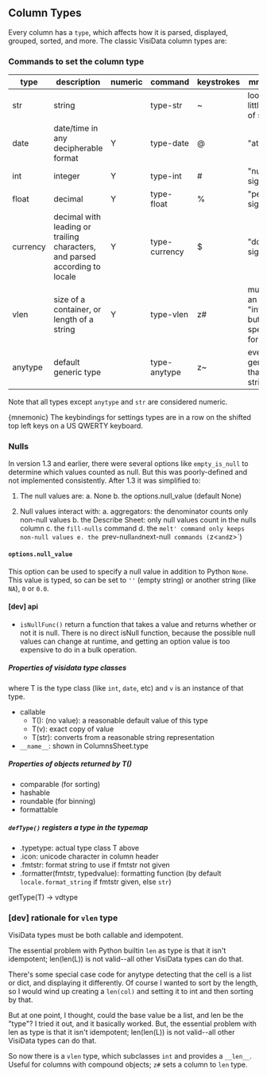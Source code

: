 ## Column Types

Every column has a `type`, which affects how it is parsed, displayed, grouped, sorted, and more.
The classic VisiData column types are:


### Commands to set the column type

|type    |description    |numeric  |command    |keystrokes    |mnemonic                             |
|--------|---------------|---------|-----------|--------------|-------------------------------------|
|str     |string         |         |type\-str  |~             |looks like a little piece of string  |
|date    |date/time in any decipherable format|Y        |type\-date |@             |"at" sign                            |
|int     |integer        |Y        |type\-int  |\#            |"number" sign                        |
|float   |decimal        |Y        |type\-float|%             |"percent" sign                       |
|currency|decimal with leading or trailing characters, and parsed according to locale|Y        |type\-currency|$             |"dollar" sign                        |
|vlen    |size of a container, or length of a string|Y        |type\-vlen |z\#           |much like an "integer", but specifically for size|
|anytype |default generic type|         |type\-anytype|z~            |even more generic than a string      |

Note that all types except `anytype` and `str` are considered numeric.

{mnemonic}
The keybindings for settings types are in a row on the shifted top left keys on a US QWERTY keyboard.


### Nulls

In version 1.3 and earlier, there were several options like `empty_is_null` to determine which values counted as null.  But this was poorly-defined and not implemented consistently.  After 1.3 it was simplified to:

1. The null values are:
   a. None
   b. the options.null_value (default None)

2. Null values interact with:
   a. aggregators: the denominator counts only non-null values
   b. the Describe Sheet: only null values count in the nulls column
   c. the `fill-nulls` command
   d. the `melt' command only keeps non-null values
   e. the `prev-null` and `next-null` commands (`z<` and `z>`)

#### `options.null_value`

This option can be used to specify a null value in addition to Python `None`.  This value is typed, so can be set to `''` (empty string) or another string (like `NA`), `0` or `0.0`.


#### [dev] api

- `isNullFunc()` return a function that takes a value and returns whether or not it is null.
There is no direct isNull function, because the possible null values can change at runtime, and getting an option value is too expensive to do in a bulk operation.

##### Properties of visidata type classes

where T is the type class (like `int`, `date`, etc) and `v` is an instance of that type.

- callable
    - T(): (no value): a reasonable default value of this type
    - T(v): exact copy of value
    - T(str): converts from a reasonable string representation
-  `__name__`: shown in ColumnsSheet.type

##### Properties of objects returned by T()

- comparable (for sorting)
- hashable
- roundable (for binning)
- formattable

##### `defType()` registers a type in the typemap

- .typetype: actual type class T above
- .icon: unicode character in column header
- .fmtstr: format string to use if fmtstr not given
- .formatter(fmtstr, typedvalue): formatting function (by default `locale.format_string` if fmtstr given, else `str`)

getType(T) -> vdtype


### [dev] rationale for `vlen` type

VisiData types must be both callable and idempotent.

The essential problem with Python builtin `len` as type is that it isn't idempotent; len(len(L)) is not valid--all other VisiData types can do that.

There's some special case code for anytype detecting that the cell is a list or dict, and displaying it differently.
Of course I wanted to sort by the length, so I would wind up creating a `len(col)` and setting it to int and then sorting by that.

But at one point, I thought, could the base value be a list, and len be the "type"?  I tried it out, and it basically worked.
But, the essential problem with len as type is that it isn't idempotent; len(len(L)) is not valid--all other VisiData types can do that.

So now there is a `vlen` type, which subclasses `int` and provides a `__len__`.  Useful for columns with compound objects; `z#` sets a column to `len` type.

